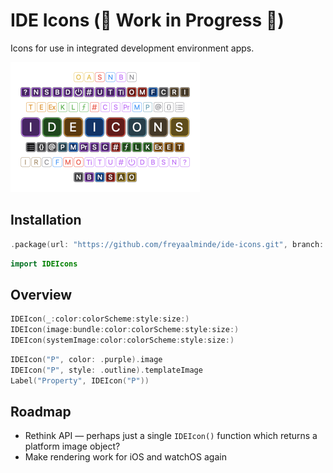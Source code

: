 # IDE Icons (🚧 Work in Progress 🚧)

Icons for use in integrated development environment apps.

<picture>
  <source media="(prefers-color-scheme: dark)" srcset="/Screenshots/IDEIcons~dark@2x.png?raw=true 2x, /Screenshots/IDEIcons~dark@1x.png?raw=true 1x">
  <source media="(prefers-color-scheme: light)" srcset="/Screenshots/IDEIcons~light@2x.png?raw=true 2x, /Screenshots/IDEIcons~light@1x.png?raw=true 1x">
  <img alt="" src="/Screenshots/IDEIcons~dark@2x.png?raw=true" width="303">
</picture>


## Installation

```swift
.package(url: "https://github.com/freyaalminde/ide-icons.git", branch: "main")
```

```swift
import IDEIcons
```


## Overview

```swift
IDEIcon(_:color:colorScheme:style:size:)
IDEIcon(image:bundle:color:colorScheme:style:size:)
IDEIcon(systemImage:color:colorScheme:style:size:)
```

```swift
IDEIcon("P", color: .purple).image
IDEIcon("P", style: .outline).templateImage
Label("Property", IDEIcon("P"))
```

<!--
```swift
Image(IDEIcon("P"))
NSImage(IDEIcon("P"))
UIImage(IDEIcon("P"))
CGImage(IDEIcon("P"))
```
-->


## Roadmap

* Rethink API — perhaps just a single `IDEIcon()` function which returns a platform image object?
* Make rendering work for iOS and watchOS again

